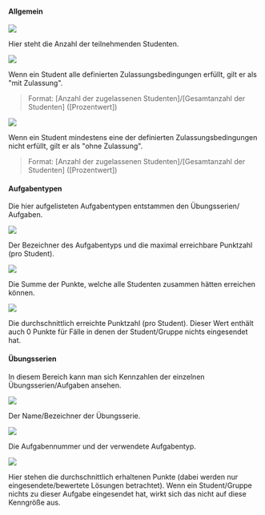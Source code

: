 #### Allgemein

![](summaryA.png)

Hier steht die Anzahl der teilnehmenden Studenten.

![](summaryB.png)

Wenn ein Student alle definierten Zulassungsbedingungen erfüllt, gilt er als "mit Zulassung".

> Format: [Anzahl der zugelassenen Studenten]/[Gesamtanzahl der Studenten] ([Prozentwert])

![](summaryC.png)

Wenn ein Student mindestens eine der definierten Zulassungsbedingungen nicht erfüllt, gilt er als "ohne Zulassung".

> Format: [Anzahl der zugelassenen Studenten]/[Gesamtanzahl der Studenten] ([Prozentwert])

#### Aufgabentypen

Die hier aufgelisteten Aufgabentypen entstammen den Übungsserien/ Aufgaben.

![](summaryD.png)

Der Bezeichner des Aufgabentyps und die maximal erreichbare Punktzahl (pro Student).

![](summaryE.png)

Die Summe der Punkte, welche alle Studenten zusammen hätten erreichen können.

![](summaryF.png)

Die durchschnittlich erreichte Punktzahl (pro Student). Dieser Wert enthält auch 0 Punkte für Fälle in denen der Student/Gruppe nichts eingesendet hat.

#### Übungsserien

In diesem Bereich kann man sich Kennzahlen der einzelnen Übungsserien/Aufgaben ansehen.

![](summaryG.png)

Der Name/Bezeichner der Übungsserie.

![](summaryH.png)

Die Aufgabennummer und der verwendete Aufgabentyp.

![](summaryI.png)

Hier stehen die durchschnittlich erhaltenen Punkte (dabei werden nur eingesendete/bewertete Lösungen betrachtet).
Wenn ein Student/Gruppe nichts zu dieser Aufgabe eingesendet hat, wirkt sich das nicht auf diese Kenngröße aus.